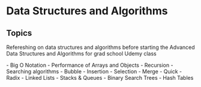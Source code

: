 # Data Structures and Algorithms
## Topics
<p>
    Refereshing on data structures and algorithms before starting the Advanced Data Structures and Algorithms for grad school
    Udemy class
</p>
- Big O Notation
- Performance of Arrays and Objects
- Recursion
- Searching algorithms
    - Bubble
    - Insertion
    - Selection
    - Merge
    - Quick
    - Radix
- Linked Lists
- Stacks & Queues
- Binary Search Trees
- Hash Tables
